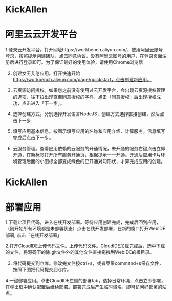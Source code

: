 # KickAllen
# 阿里云云开发平台
1.登录云开发平台。打开网址https://workbench.aliyun.com/，使用阿里云账号登录，按照提示创建团队，点击同意协议。没有阿里云账号的用户，在登录页面注册后进行登录即可。为了保证最好的使用体验，请使用Chrome浏览器

2. 创建女王艾伦应用。打开快速开始 https://workbench.aliyun.com/page/quickstart，点击创建新应用。

3. 云资源访问授权。如果您之前没有使用过云开发平台，会出现云资源授权管理的选项，往下拉出现直至同意授权的字样，点击「同意授权」后出现授权成功，点击进入「下一步」。

4. 选择创建方式。分别选择开发语言NodeJS，创建方式选择直接创建，然后点击下一步

5. 填写应用基本信息。按图示填写应用的名称和应用介绍、计算服务。信息填写完成后点击下一步。

6. 云服务管理。查看应用依赖的云服务的开通情况，未开通的服务右键点击立即开通，在新标签打开所有服务开通页，根据提示一一开通。开通后应用卡片环境管理后面的小图标全部变成绿色的已开通对勾形状，才算完成应用的创建。


# KickAllen
# 部署应用
1.下载此项目代码，进入在线开发部署。等待应用创建完成，完成后回到应用，（刚开始所有环境都是未部署状态）点击在线开发部署，在新的窗口打开WebIDE部署, 点击「在线开发部署」

2.打开CloudIDE上传代码文件。上传代码文件。CloudIDE加载完成后，选中下载的文件，将源码下的除.git文件外的其他文件直接拖拽到WebIDE的根目录。

3. 将代码提交到仓库。修改完文件按ctrl+s，或者苹果command+s保存文件，按照下图把代码提交到仓库。

4.一键部署应用。点击CloudIDE左侧的部署tab，选择日常环境，点击立即部署，在弹出框中确认配置后继续部署。部署完成后产生临时域名，即可访问好部署的站点。
